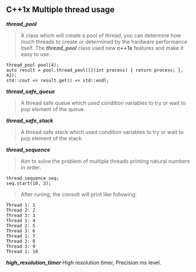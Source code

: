 ## C++1x Multiple thread usage 
***thread_pool***  
>A class which will create a pool of thread, you can determine how much threads to create or determined by the hardware performance itself. The ***thread_pool*** class used new **c++1x** features and make it easy to use.   
```
thread_pool pool(4);
auto result = pool.thread_pool([](int process) { return process; }, 42);
std::cout << result.get() << std::endl;
```
 ***thread_safe_queue***
>A thread safe queue which used condition variables to try or wait to pop element of the queue.

 ***thread_safe_stack***
>A thread safe stack which used condition variables to try or wait to pop element of the stack.

***thread_sequence***
>Aim to solve the problem of multiple threads printing natural numbers in order.
```
thread_sequence seq;
seq.start(10, 3);
```
>After runing, the consolt will print like following:
```
Thread 1: 1
Thread 2: 2
Thread 3: 3
Thread 1: 4
Thread 2: 5
Thread 3: 6
Thread 1: 7
Thread 2: 8
Thread 3: 9
Thread 1: 10
```
***high_resolution_timer***
High resolution timer, Precision ms level.
